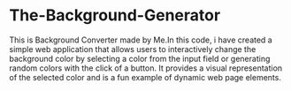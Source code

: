 # The-Background-Generator

This is Background Converter made by Me.In this code, i have created a simple web application that allows users to interactively change the background color by selecting a color from the input field or generating random colors with the click of a button. It provides a visual representation of the selected color and is a fun example of dynamic web page elements.
